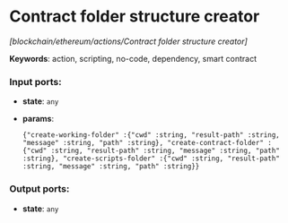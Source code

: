 # Contract folder structure creator

_[blockchain/ethereum/actions/Contract folder structure creator]_

__Keywords__: action, scripting, no-code, dependency, smart contract

### Input ports:

* __state__: ` any `


* __params__: 
    ```
    {"create-working-folder" :{"cwd" :string, "result-path" :string, "message" :string, "path" :string}, "create-contract-folder" :{"cwd" :string, "result-path" :string, "message" :string, "path" :string}, "create-scripts-folder" :{"cwd" :string, "result-path" :string, "message" :string, "path" :string}}
    ```

### Output ports:

* __state__: ` any `

